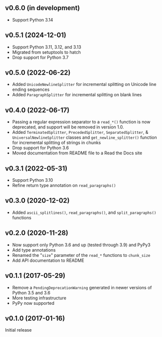 v0.6.0 (in development)
-----------------------
- Support Python 3.14

v0.5.1 (2024-12-01)
-------------------
- Support Python 3.11, 3.12, and 3.13
- Migrated from setuptools to hatch
- Drop support for Python 3.7

v0.5.0 (2022-06-22)
-------------------
- Added `UnicodeNewlineSplitter` for incremental splitting on Unicode line
  ending sequences
- Added `ParagraphSplitter` for incremental splitting on blank lines

v0.4.0 (2022-06-17)
-------------------
- Passing a regular expression separator to a `read_*()` function is now
  deprecated, and support will be removed in version 1.0.
- Added `TerminatedSplitter`, `PrecededSplitter`, `SeparatedSplitter`, &
  `UniversalNewlineSplitter` classes and `get_newline_splitter()` function for
  incremental splitting of strings in chunks
- Drop support for Python 3.6
- Moved documentation from README file to a Read the Docs site

v0.3.1 (2022-05-31)
-------------------
- Support Python 3.10
- Refine return type annotation on `read_paragraphs()`

v0.3.0 (2020-12-02)
-------------------
- Added `ascii_splitlines()`, `read_paragraphs()`, and `split_paragraphs()`
  functions

v0.2.0 (2020-11-28)
-------------------
- Now support only Python 3.6 and up (tested through 3.9) and PyPy3
- Add type annotations
- Renamed the "`size`" parameter of the `read_*` functions to `chunk_size`
- Add API documentation to README

v0.1.1 (2017-05-29)
-------------------
- Remove a `PendingDeprecationWarning` generated in newer versions of Python
  3.5 and 3.6
- More testing infrastructure
- PyPy now supported

v0.1.0 (2017-01-16)
-------------------
Initial release
